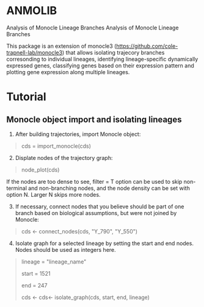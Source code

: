 # ANMOLIB
Analysis of Monocle Lineage Branches
Analysis of Monocle Lineage Branches

This package is an extension of monocle3 (https://github.com/cole-trapnell-lab/monocle3) that allows isolating trajecory branches corresonding to individual lineages, identifying lineage-specific dynamically expressed genes, classifying genes based on their expression pattern and plotting gene expression along multiple lineages.

# Tutorial
## Monocle object import and isolating lineages
1) After building trajectories, import Monocle object:
> cds = import_monocle(cds)

2) Displate nodes of the trajectory graph:
> node_plot(cds)

If the nodes are too dense to see, filter = T option can be used to skip non-terminal and non-branching nodes, and the node density can be set with option N. Larger N skips more nodes.

3) If necessary, connect nodes that you believe should be part of one branch based on biological assumptions, but were not joined by Monocle:

> cds <- connect_nodes(cds, "Y_790", "Y_550")

4) Isolate graph for a selected lineage by setting the start and end nodes. Nodes should be used as integers here.

> lineage = "lineage_name"
> 
> start = 1521
> 
> end = 247
> 
> cds <- cds<- isolate_graph(cds, start, end, lineage)


